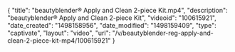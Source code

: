 {
    "title": "beautyblender&reg; Apply and Clean 2-piece Kit.mp4",
    "description": "beautyblender&reg; Apply and Clean 2-piece Kit",
    "videoid": "100615921",
    "date_created": "1498158956",
    "date_modified": "1498159409",
    "type": "captivate",
    "layout": "video",
    "url": "\/v\/beautyblender-reg-apply-and-clean-2-piece-kit-mp4\/100615921"
}